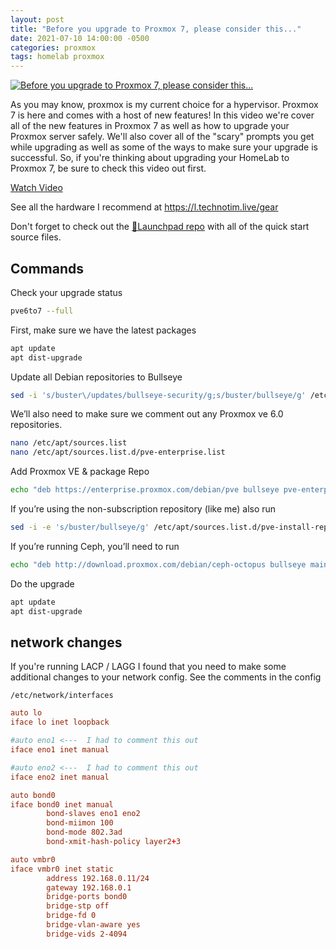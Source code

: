 ```yaml
---
layout: post
title: "Before you upgrade to Proxmox 7, please consider this..."
date: 2021-07-10 14:00:00 -0500
categories: proxmox
tags: homelab proxmox
---
```


[![Before you upgrade to Proxmox 7, please consider this...](https://img.youtube.com/vi/RCSp6gT7LWs/0.jpg)](https://www.youtube.com/watch?v=RCSp6gT7LWs "Before you upgrade to Proxmox 7, please consider this...")

As you may know, proxmox is my current choice for a hypervisor. Proxmox 7 is here and comes with a host of new features!  In this video we're cover all of the new features in Proxmox 7 as well as how to upgrade your Proxmox server safely. We'll also cover all of the "scary" prompts you get while upgrading as well as some of the ways to make sure your upgrade is successful. So, if you're thinking about upgrading your HomeLab to Proxmox 7, be sure to check this video out first.

[Watch Video](https://www.youtube.com/watch?v=RCSp6gT7LWs)

See all the hardware I recommend at <https://l.technotim.live/gear>

Don't forget to check out the [🚀Launchpad repo](https://l.technotim.live/quick-start) with all of the quick start source files.

## Commands

Check your upgrade status

```bash
pve6to7 --full
```

First, make sure we have the latest packages

```bash
apt update
apt dist-upgrade
```

Update all Debian repositories to Bullseye

```bash
sed -i 's/buster\/updates/bullseye-security/g;s/buster/bullseye/g' /etc/apt/sources.list
```

We’ll also need to make sure we comment out any Proxmox ve 6.0 repositories.

```bash
nano /etc/apt/sources.list
nano /etc/apt/sources.list.d/pve-enterprise.list
```

Add Proxmox VE & package Repo

```bash
echo "deb https://enterprise.proxmox.com/debian/pve bullseye pve-enterprise" > /etc/apt/sources.list.d/pve-enterprise.list
```

If you’re using the non-subscription repository (like me) also run

```bash
sed -i -e 's/buster/bullseye/g' /etc/apt/sources.list.d/pve-install-repo.list 
```

If you’re running Ceph, you’ll need to run

```bash
echo "deb http://download.proxmox.com/debian/ceph-octopus bullseye main" > /etc/apt/sources.list.d/ceph.list
```

Do the upgrade

```bash
apt update
apt dist-upgrade
```

## network changes

If you're running LACP / LAGG I found that you need to make some additional changes to your network config.  See the comments in the config

`/etc/network/interfaces`

```conf
auto lo
iface lo inet loopback

#auto eno1 <---  I had to comment this out
iface eno1 inet manual

#auto eno2 <---  I had to comment this out
iface eno2 inet manual

auto bond0
iface bond0 inet manual
        bond-slaves eno1 eno2
        bond-miimon 100
        bond-mode 802.3ad
        bond-xmit-hash-policy layer2+3

auto vmbr0
iface vmbr0 inet static
        address 192.168.0.11/24
        gateway 192.168.0.1
        bridge-ports bond0
        bridge-stp off
        bridge-fd 0
        bridge-vlan-aware yes
        bridge-vids 2-4094
```
